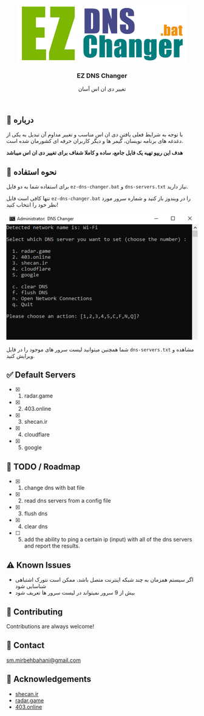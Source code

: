 <div align="center">
<img src="img/ez-dns-changer.png" alt="logo" width="450" height="150" />
  <h3>EZ DNS Changer</h3>
  <p>تغییر دی ان اس آسان</p>
</div>

<br />

<!-- About the Project -->

## :star2: درباره

با توجه به شرایط فعلی یافتن دی ان اس مناسب و تغییر مداوم آن تبدیل به یکی از دغدغه های برنامه نویسان، گیمر ها و دیگر کاربران حرفه ای کشورمان شده است.

**هدف این ریپو تهیه یک فایل جامع، ساده و کاملا شفاف برای تغییر دی ان اس میباشد**

<!-- Usage -->

## :eyes: نحوه استفاده

برای استفاده شما به دو فایل `ez-dns-changer.bat` و `dns-servers.txt` نیاز دارید.

تنها کافی است فایل `ez-dns-changer.bat` را در ویندوز باز کنید و شماره سرور مورد نظر خود را انتخاب کنید!

<div align="center">
<img src="img/menu.png" alt="logo"/>
</div>

شما همچنین میتوانید لیست سرور های موجود را در فایل `dns-servers.txt` مشاهده و ویرایش کنید.

<!-- Default Servers -->

## :white_check_mark: Default Servers

* [x] 1. radar.game
* [x] 2. 403.online
* [x] 3. shecan.ir
* [x] 4. cloudflare
* [x] 5. google


<!-- Roadmap -->

## :compass: TODO / Roadmap

* [x] 1. change dns with bat file
* [x] 2. read dns servers from a config file
* [x] 3. flush dns
* [x] 4. clear dns
* [ ] 5. add the ability to ping a certain ip (input) with all of the dns servers and report the results.


<!-- Known Issues -->

## :warning: Known Issues

* اگر سیستم همزمان به چند شبکه اینترنت متصل باشد، ممکن است نتورک اشتباهی شناسایی شود
* بیش از 9 سرور نمیتواند در لیست سرور ها تعریف شود

<!-- Contributing -->

## :wave: Contributing

Contributions are always welcome!

<!-- Contact -->

## :handshake: Contact
sm.mirbehbahani@gmail.com

<!-- Acknowledgments -->

## :gem: Acknowledgements
- [shecan.ir](https://shecan.ir/)
- [radar.game](https://radar.game/)
- [403.online](https://403.online/)
